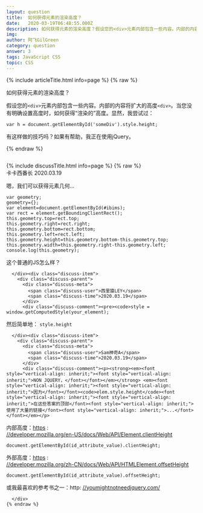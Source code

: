 ```yaml
---
layout: question
title:  如何获得元素的渲染高度？
date:   2020-03-19T06:48:55.000Z
description: 如何获得元素的渲染高度？假设您的<div>元素内部包含一些内容。内部的内容将扩大的高度<div>。当您没有明确设置高度时，如何获得“渲染的”高度。显然...
img: 
author: 阿飞GilGreen
category: question
answer: 3
tags: JavaScript CSS
topic: CSS
---
```

<div class="article-root">
  <div class="article">
    {% include articleTitle.html info=page %}
    {% raw %}
    <div class="article-content"><p><font style="vertical-align: inherit;"><font style="vertical-align: inherit;">如何获得元素的渲染高度？</font></font></p>

<p><font style="vertical-align: inherit;"><font style="vertical-align: inherit;">假设您的</font></font><code>&lt;div&gt;</code><font style="vertical-align: inherit;"><font style="vertical-align: inherit;">元素内部包含一些内容。</font><font style="vertical-align: inherit;">内部的内容将扩大的高度</font></font><code>&lt;div&gt;</code><font style="vertical-align: inherit;"><font style="vertical-align: inherit;">。</font><font style="vertical-align: inherit;">当您没有明确设置高度时，如何获得“渲染的”高度。</font><font style="vertical-align: inherit;">显然，我尝试过：  </font></font></p>

<pre><code>var h = document.getElementById('someDiv').style.height;
</code></pre>

<p><font style="vertical-align: inherit;"><font style="vertical-align: inherit;">有这样做的技巧吗？</font><font style="vertical-align: inherit;">如果有帮助，我正在使用jQuery。</font></font></p></div>
    {% endraw %}
  </div>
  <p style="height: 0;width:0;overflow: hidden;"> 第2418篇《如何获得元素的渲染高度？》来自Winter(https://github.com/aiyld/aiyld.github.io)的站点</p>
  <div class="discuss-wrapper">
    {% include discussTitle.html info=page %}
    {% raw %}
    <div class="discuss-item">
        <div class="discuss-parent">
          <div class="discuss-meta">
            <span class="discuss-user">卡卡西番长</span>
            <span class="discuss-time">2020.03.19</span>
          </div>
          <div class="discuss-comment"><p><font style="vertical-align: inherit;"><font style="vertical-align: inherit;">嗯，我们可以获得元素几何...</font></font></p>

<pre><code>var geometry;<font></font>
geometry={};<font></font>
var element=document.getElementById(#ibims);<font></font>
var rect = element.getBoundingClientRect();<font></font>
this.geometry.top=rect.top;<font></font>
this.geometry.right=rect.right;<font></font>
this.geometry.bottom=rect.bottom;<font></font>
this.geometry.left=rect.left;<font></font>
this.geometry.height=this.geometry.bottom-this.geometry.top;<font></font>
this.geometry.width=this.geometry.right-this.geometry.left;<font></font>
console.log(this.geometry);<font></font>
</code></pre>

<p><font style="vertical-align: inherit;"><font style="vertical-align: inherit;">这个普通的JS怎么样？</font></font></p></div>
        </div>
        
      </div><div class="discuss-item">
        <div class="discuss-parent">
          <div class="discuss-meta">
            <span class="discuss-user">西里猿LEY</span>
            <span class="discuss-time">2020.03.19</span>
          </div>
          <div class="discuss-comment"><pre><code>style = window.getComputedStyle(your_element);
</code></pre>

<p><font style="vertical-align: inherit;"><font style="vertical-align: inherit;">然后简单地： </font></font><code>style.height</code></p></div>
        </div>
        
      </div><div class="discuss-item">
        <div class="discuss-parent">
          <div class="discuss-meta">
            <span class="discuss-user">Sam神奇A</span>
            <span class="discuss-time">2020.03.19</span>
          </div>
          <div class="discuss-comment"><p><strong><em><font style="vertical-align: inherit;"><font style="vertical-align: inherit;">NON JQUERY，</font></font></em></strong> <em><font style="vertical-align: inherit;"><font style="vertical-align: inherit;">因为</font></font><code>elem.style.height</code><font style="vertical-align: inherit;"><font style="vertical-align: inherit;">在这些答案的顶部</font><font style="vertical-align: inherit;">使用了大量的链接</font><font style="vertical-align: inherit;">...</font></font></em></p>

<p><font style="vertical-align: inherit;"><font style="vertical-align: inherit;">内部高度：</font><a href="https://developer.mozilla.org/en-US/docs/Web/API/Element.clientHeight" rel="noreferrer"><font style="vertical-align: inherit;">https</font></a><font style="vertical-align: inherit;"> : </font></font><br>
<a href="https://developer.mozilla.org/en-US/docs/Web/API/Element.clientHeight" rel="noreferrer"><font style="vertical-align: inherit;"><font style="vertical-align: inherit;">//developer.mozilla.org/en-US/docs/Web/API/Element.clientHeight</font></font></a>  </p>

<pre><code>document.getElementById(id_attribute_value).clientHeight;
</code></pre>

<p><font style="vertical-align: inherit;"><font style="vertical-align: inherit;">外部高度：</font><a href="https://developer.mozilla.org/en-US/docs/Web/API/HTMLElement.offsetHeight" rel="noreferrer"><font style="vertical-align: inherit;">https</font></a><font style="vertical-align: inherit;"> : </font></font><br>
<a href="https://developer.mozilla.org/en-US/docs/Web/API/HTMLElement.offsetHeight" rel="noreferrer"><font style="vertical-align: inherit;"><font style="vertical-align: inherit;">//developer.mozilla.org/zh-CN/docs/Web/API/HTMLElement.offsetHeight</font></font></a></p>

<pre><code>document.getElementById(id_attribute_value).offsetHeight; 
</code></pre>

<p><font style="vertical-align: inherit;"><font style="vertical-align: inherit;">或我最喜欢的参考书之一：http: </font></font><a href="http://youmightnotneedjquery.com/" rel="noreferrer"><font style="vertical-align: inherit;"><font style="vertical-align: inherit;">//youmightnotneedjquery.com/</font></font></a></p></div>
        </div>
        
      </div>
    {% endraw %}
  </div>
<div>
